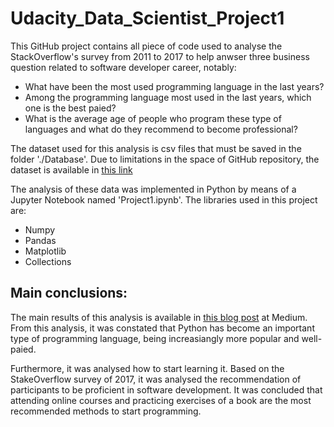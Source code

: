 # Udacity_Data_Scientist_Project1

This GitHub project contains all piece of code used to analyse the StackOverflow's survey from 2011 to 2017 to help anwser three business question related to software developer career, notably:

  * What have been the most used programming language in the last years?
  * Among the programming language most used in the last years, which one is the best paied?
  * What is the average age of people who program these type of languages and what do they recommend to become professional?
  
The dataset used for this analysis is csv files that must be saved in the folder './Database'. Due to limitations in the space of GitHub repository, the dataset is available in [this link](https://insights.stackoverflow.com/survey) 

The analysis of these data was implemented in Python by means of a Jupyter Notebook named 'Project1.ipynb'. The libraries used in this project are:
  * Numpy
  * Pandas
  * Matplotlib
  * Collections
  
## Main conclusions:
The main results of this analysis is available in [this blog post](https://daniyamashita.medium.com/how-to-integrate-into-the-fast-digital-transformation-6f4df8856be1) at Medium.
From this analysis, it was constated that Python has become an important type of programming language, being increasiangly more popular and well-paied.

Furthermore, it was analysed how to start learning it. Based on the StakeOverflow survey of 2017, it was analysed the recommendation of participants to be proficient in software development. It was concluded that attending online courses and practicing exercises of a book are the most recommended methods to start programming.
